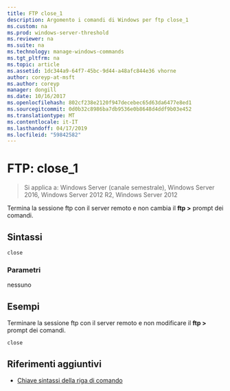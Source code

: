 ```yaml
---
title: FTP close_1
description: Argomento i comandi di Windows per ftp close_1
ms.custom: na
ms.prod: windows-server-threshold
ms.reviewer: na
ms.suite: na
ms.technology: manage-windows-commands
ms.tgt_pltfrm: na
ms.topic: article
ms.assetid: 1dc344a9-64f7-45bc-9d44-a48afc844e36 vhorne
author: coreyp-at-msft
ms.author: coreyp
manager: dongill
ms.date: 10/16/2017
ms.openlocfilehash: 802cf238e2120f947decebec65d63da6477e8ed1
ms.sourcegitcommit: 0d0b32c8986ba7db9536e0b8648d4ddf9b03e452
ms.translationtype: MT
ms.contentlocale: it-IT
ms.lasthandoff: 04/17/2019
ms.locfileid: "59842582"
---
```

# <a name="ftp-close1"></a>FTP: close_1

>Si applica a: Windows Server (canale semestrale), Windows Server 2016, Windows Server 2012 R2, Windows Server 2012

Termina la sessione ftp con il server remoto e non cambia il **ftp >** prompt dei comandi.   
## <a name="syntax"></a>Sintassi  
```  
close  
```  
### <a name="parameters"></a>Parametri  
nessuno  
## <a name="BKMK_Examples"></a>Esempi  
Terminare la sessione ftp con il server remoto e non modificare il **ftp >** prompt dei comandi.  
```  
close  
```  
## <a name="additional-references"></a>Riferimenti aggiuntivi  
-   [Chiave sintassi della riga di comando](command-line-syntax-key.md)  
